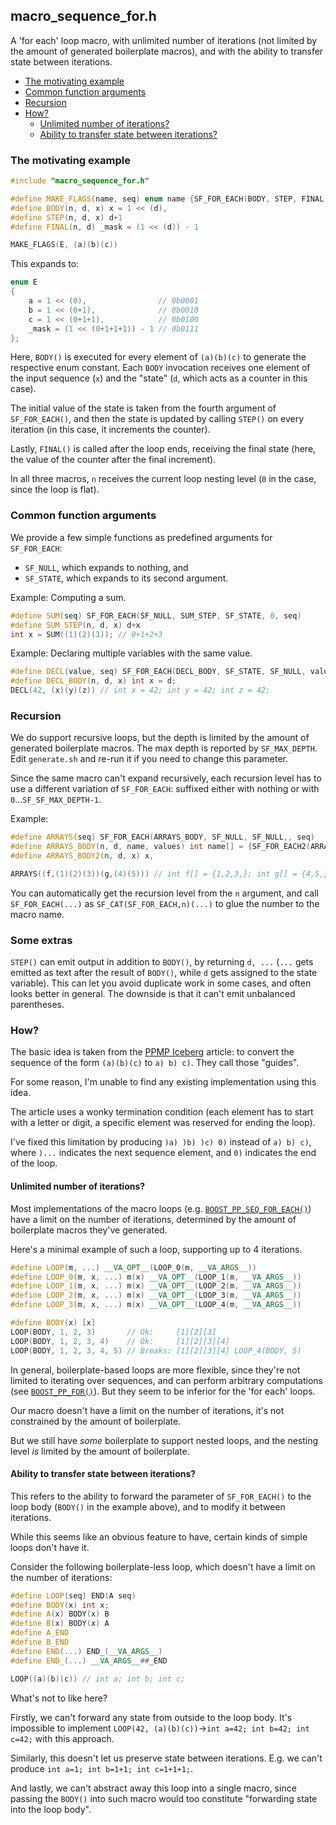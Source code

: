 ## macro_sequence_for.h

A 'for each' loop macro, with unlimited number of iterations (not limited by the amount of generated boilerplate macros), and with the ability to transfer state between iterations.

* [The motivating example](#the-motivating-example)
* [Common function arguments](#common-function-arguments)
* [Recursion](#recursion)
* [How?](#how)
  * [Unlimited number of iterations?](#unlimited-number-of-iterations)
  * [Ability to transfer state between iterations?](#ability-to-transfer-state-between-iterations)

### The motivating example
```cpp
#include "macro_sequence_for.h"

#define MAKE_FLAGS(name, seq) enum name {SF_FOR_EACH(BODY, STEP, FINAL, 0, seq)};
#define BODY(n, d, x) x = 1 << (d),
#define STEP(n, d, x) d+1
#define FINAL(n, d) _mask = (1 << (d)) - 1

MAKE_FLAGS(E, (a)(b)(c))
```
This expands to:
```cpp
enum E
{
    a = 1 << (0),                // 0b0001
    b = 1 << (0+1),              // 0b0010
    c = 1 << (0+1+1),            // 0b0100
    _mask = (1 << (0+1+1+1)) - 1 // 0b0111
};
```
Here, `BODY()` is executed for every element of `(a)(b)(c)` to generate the respective enum constant. Each `BODY` invocation receives one element of the input sequence (`x`) and the "state" (`d`, which acts as a counter in this case).

The initial value of the state is taken from the fourth argument of `SF_FOR_EACH()`, and then the state is updated by calling `STEP()` on every iteration (in this case, it increments the counter).

Lastly, `FINAL()` is called after the loop ends, receiving the final state (here, the value of the counter after the final increment).

In all three macros, `n` receives the current loop nesting level (`0` in the case, since the loop is flat).

### Common function arguments

We provide a few simple functions as predefined arguments for `SF_FOR_EACH`:

* `SF_NULL`, which expands to nothing, and
* `SF_STATE`, which expands to its second argument.

Example: Computing a sum.
```cpp
#define SUM(seq) SF_FOR_EACH(SF_NULL, SUM_STEP, SF_STATE, 0, seq)
#define SUM_STEP(n, d, x) d+x
int x = SUM((1)(2)(3)); // 0+1+2+3
```

Example: Declaring multiple variables with the same value.
```cpp
#define DECL(value, seq) SF_FOR_EACH(DECL_BODY, SF_STATE, SF_NULL, value, seq)
#define DECL_BODY(n, d, x) int x = d;
DECL(42, (x)(y)(z)) // int x = 42; int y = 42; int z = 42;
```

### Recursion

We do support recursive loops, but the depth is limited by the amount of generated boilerplate macros. The max depth is reported by `SF_MAX_DEPTH`. Edit `generate.sh` and re-run it if you need to change this parameter.

Since the same macro can't expand recursively, each recursion level has to use a different variation of `SF_FOR_EACH`: suffixed either with nothing or with `0`...`SF_SF_MAX_DEPTH-1`.

Example:
```cpp
#define ARRAYS(seq) SF_FOR_EACH(ARRAYS_BODY, SF_NULL, SF_NULL,, seq)
#define ARRAYS_BODY(n, d, name, values) int name[] = {SF_FOR_EACH2(ARRAYS_BODY2, SF_NULL, SF_NULL,, values)};
#define ARRAYS_BODY2(n, d, x) x,

ARRAYS((f,(1)(2)(3))(g,(4)(5))) // int f[] = {1,2,3,}; int g[] = {4,5,};
```

You can automatically get the recursion level from the `n` argument, and call `SF_FOR_EACH(...)` as `SF_CAT(SF_FOR_EACH,n)(...)` to glue the number to the macro name.

### Some extras

`STEP()` can emit output in addition to `BODY()`, by returning `d, ...` (`...` gets emitted as text after the result of `BODY()`, while `d` gets assigned to the state variable). This can let you avoid duplicate work in some cases, and often looks better in general. The downside is that it can't emit unbalanced parentheses.

### How?

The basic idea is taken from the [PPMP Iceberg](https://jadlevesque.github.io/PPMP-Iceberg/explanations#codefxyyyyycode) article: to convert the sequence of the form `(a)(b)(c)` to `a) b) c)`. They call those "guides".

For some reason, I'm unable to find any existing implementation using this idea.

The article uses a wonky termination condition (each element has to start with a letter or digit, a specific element was reserved for ending the loop).

I've fixed this limitation by producing  `)a) )b) )c) 0)` instead of `a) b) c)`, where `)...` indicates the next sequence element, and `0)` indicates the end of the loop.


#### Unlimited number of iterations?

Most implementations of the macro loops (e.g. [`BOOST_PP_SEQ_FOR_EACH()`](https://www.boost.org/doc/libs/1_80_0/libs/preprocessor/doc/ref/seq_for_each.html)) have a limit on the number of iterations, determined by the amount of boilerplate macros they've generated.

Here's a minimal example of such a loop, supporting up to 4 iterations.
```cpp
#define LOOP(m, ...) __VA_OPT__(LOOP_0(m, __VA_ARGS__))
#define LOOP_0(m, x, ...) m(x) __VA_OPT__(LOOP_1(m, __VA_ARGS__))
#define LOOP_1(m, x, ...) m(x) __VA_OPT__(LOOP_2(m, __VA_ARGS__))
#define LOOP_2(m, x, ...) m(x) __VA_OPT__(LOOP_3(m, __VA_ARGS__))
#define LOOP_3(m, x, ...) m(x) __VA_OPT__(LOOP_4(m, __VA_ARGS__))

#define BODY(x) [x]
LOOP(BODY, 1, 2, 3)       // Ok:     [1][2][3]
LOOP(BODY, 1, 2, 3, 4)    // Ok:     [1][2][3][4]
LOOP(BODY, 1, 2, 3, 4, 5) // Breaks: [1][2][3][4] LOOP_4(BODY, 5)
```

In general, boilerplate-based loops are more flexible, since they're not limited to iterating over sequences, and can perform arbitrary computations (see [`BOOST_PP_FOR()`](https://www.boost.org/doc/libs/1_80_0/libs/preprocessor/doc/ref/for.html)). But they seem to be inferior for the 'for each' loops.

Our macro doesn't have a limit on the number of iterations, it's not constrained by the amount of boilerplate.

But we still have *some* boilerplate to support nested loops, and the nesting level *is* limited by the amount of boilerplate.

#### Ability to transfer state between iterations?

This refers to the ability to forward the parameter of `SF_FOR_EACH()` to the loop body (`BODY()` in the example above), and to modify it between iterations.

While this seems like an obvious feature to have, certain kinds of simple loops don't have it.

Consider the following boilerplate-less loop, which doesn't have a limit on the number of iterations:
```cpp
#define LOOP(seq) END(A seq)
#define BODY(x) int x;
#define A(x) BODY(x) B
#define B(x) BODY(x) A
#define A_END
#define B_END
#define END(...) END_(__VA_ARGS__)
#define END_(...) __VA_ARGS__##_END

LOOP((a)(b)(c)) // int a; int b; int c;
```

What's not to like here?

Firstly, we can't forward any state from outside to the loop body. It's impossible to implement `LOOP(42, (a)(b)(c))`->`int a=42; int b=42; int c=42;` with this approach.

Similarly, this doesn't let us preserve state between iterations. E.g. we can't produce `int a=1; int b=1+1; int c=1+1+1;`.

And lastly, we can't abstract away this loop into a single macro, since passing the `BODY()` into such macro would too constitute "forwarding state into the loop body".
